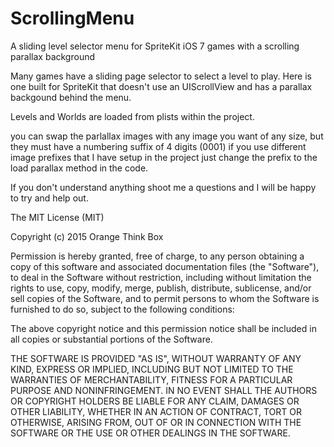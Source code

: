 ScrollingMenu
=============

A sliding level selector menu for SpriteKit iOS 7 games with a scrolling parallax background

Many games have a sliding page selector to select a level to play. Here is one built for SpriteKit that doesn't use an UIScrollView and has a parallax backgound behind the menu.

Levels and Worlds are loaded from plists within the project.

you can swap the parlallax images with any image you want of any size, but they must have a numbering suffix of 4 digits (0001) if you use different image prefixes that I have setup in the project just change the prefix to the load parallax method in the code.

If you don't understand anything shoot me a questions and I will be happy to try and help out.


The MIT License (MIT)

Copyright (c) 2015 Orange Think Box

Permission is hereby granted, free of charge, to any person obtaining a copy of this software and associated documentation files (the "Software"), to deal in the Software without restriction, including without limitation the rights to use, copy, modify, merge, publish, distribute, sublicense, and/or sell copies of the Software, and to permit persons to whom the Software is furnished to do so, subject to the following conditions:

The above copyright notice and this permission notice shall be included in all copies or substantial portions of the Software.

THE SOFTWARE IS PROVIDED "AS IS", WITHOUT WARRANTY OF ANY KIND, EXPRESS OR IMPLIED, INCLUDING BUT NOT LIMITED TO THE WARRANTIES OF MERCHANTABILITY, FITNESS FOR A PARTICULAR PURPOSE AND NONINFRINGEMENT. IN NO EVENT SHALL THE AUTHORS OR COPYRIGHT HOLDERS BE LIABLE FOR ANY CLAIM, DAMAGES OR OTHER LIABILITY, WHETHER IN AN ACTION OF CONTRACT, TORT OR OTHERWISE, ARISING FROM, OUT OF OR IN CONNECTION WITH THE SOFTWARE OR THE USE OR OTHER DEALINGS IN THE SOFTWARE.
